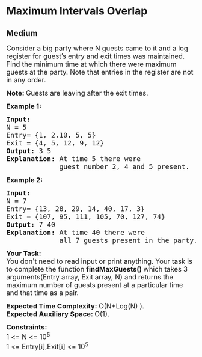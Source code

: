 # Maximum Intervals Overlap
## Medium 
<div class="problem-statement">
                <p></p><p><span style="font-size:18px">Consider a big party where N guests came to it and a log register for guest’s entry and exit times was&nbsp;maintained. Find the minimum time at which there were maximum guests at the party. Note that entries in the register are not in any order.</span></p>

<p><span style="font-size:18px"><strong>Note:&nbsp;</strong>Guests&nbsp;are leaving&nbsp;after the exit times.</span></p>

<p><span style="font-size:18px"><strong>Example 1:</strong></span></p>

<pre><span style="font-size:18px"><strong>Input:
</strong>N = 5
Entry= {1, 2,10, 5, 5}
Exit = {4, 5, 12, 9, 12}
<strong>Output: </strong>3 5
<strong>Explanation: </strong>At time 5 there were 
&nbsp;            guest number 2, 4 and 5 present.</span></pre>

<p><span style="font-size:18px"><strong>Example 2:</strong></span></p>

<pre><span style="font-size:18px"><strong>Input:
</strong>N = 7
Entry= {13, 28, 29, 14, 40, 17, 3}
Exit = {107, 95, 111, 105, 70, 127, 74}
<strong>Output: </strong>7 40
<strong>Explanation: </strong>At time 40 there were 
&nbsp;            all 7 guests present in the party.</span></pre>

<p><span style="font-size:18px"><strong>Your Task:</strong><br>
You don't need to read input or print anything.&nbsp;</span><span style="font-size:18px">Your task is to complete the function <strong>findMaxGuests() </strong>which takes 3 arguments(Entry array, Exit array, N) and returns the maximum number of guests present at a particular time and that time as a pair.</span></p>

<p><span style="font-size:18px"><strong>Expected Time Complexity:&nbsp;</strong>O(N*Log(N) ).<br>
<strong>Expected Auxiliary Space:&nbsp;</strong>O(1).</span></p>

<p><span style="font-size:18px"><strong>Constraints:</strong><br>
1 &lt;= N &lt;= 10<sup>5</sup><br>
1 &lt;= Entry[i],Exit[i] &lt;= 10<sup>5</sup></span></p>
 <p></p>
            </div>